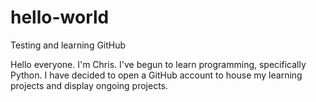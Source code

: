 # hello-world
Testing and learning GitHub

Hello everyone.  I'm Chris.  I've begun to learn programming, specifically Python.  I have decided to open a GitHub account to house my learning projects and display ongoing projects.
